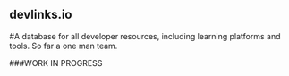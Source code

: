 ## devlinks.io

#A database for all developer resources, including learning platforms and tools. So far a one man team.

###WORK IN PROGRESS
